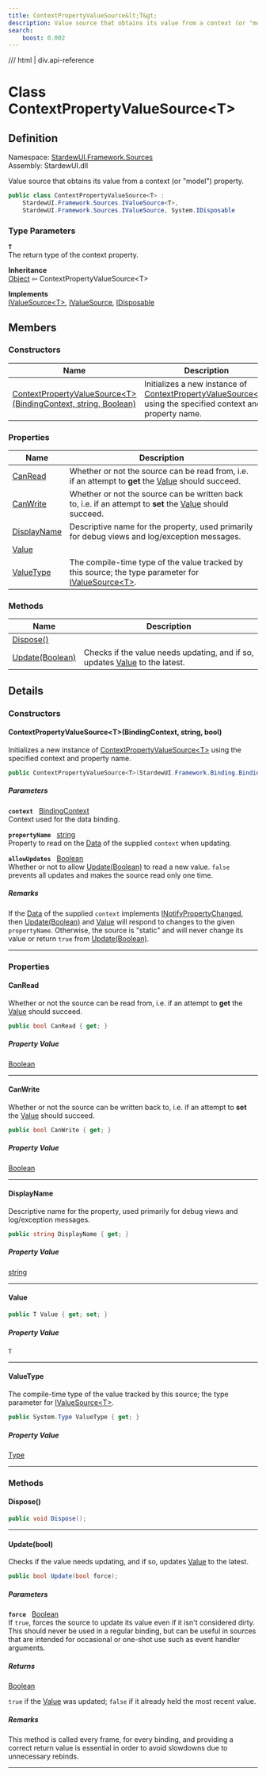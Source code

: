 ```yaml
---
title: ContextPropertyValueSource&lt;T&gt;
description: Value source that obtains its value from a context (or "model") property.
search:
    boost: 0.002
---
```


<link rel="stylesheet" href="/StardewUI/stylesheets/reference.css" />

/// html | div.api-reference

# Class ContextPropertyValueSource&lt;T&gt;

## Definition

<div class="api-definition" markdown>

Namespace: [StardewUI.Framework.Sources](index.md)  
Assembly: StardewUI.dll  

</div>

Value source that obtains its value from a context (or "model") property.

```cs
public class ContextPropertyValueSource<T> : 
    StardewUI.Framework.Sources.IValueSource<T>, 
    StardewUI.Framework.Sources.IValueSource, System.IDisposable
```

### Type Parameters

**`T`**  
The return type of the context property.


**Inheritance**  
[Object](https://learn.microsoft.com/en-us/dotnet/api/system.object) ⇦ ContextPropertyValueSource&lt;T&gt;

**Implements**  
[IValueSource&lt;T&gt;](ivaluesource-1.md), [IValueSource](ivaluesource.md), [IDisposable](https://learn.microsoft.com/en-us/dotnet/api/system.idisposable)

## Members

### Constructors

 | Name | Description |
| --- | --- |
| [ContextPropertyValueSource&lt;T&gt;(BindingContext, string, Boolean)](#contextpropertyvaluesourcetbindingcontext-string-bool) | Initializes a new instance of [ContextPropertyValueSource&lt;T&gt;](contextpropertyvaluesource-1.md) using the specified context and property name. | 

### Properties

 | Name | Description |
| --- | --- |
| [CanRead](#canread) | Whether or not the source can be read from, i.e. if an attempt to **get** the [Value](ivaluesource.md#value) should succeed. | 
| [CanWrite](#canwrite) | Whether or not the source can be written back to, i.e. if an attempt to **set** the [Value](ivaluesource.md#value) should succeed. | 
| [DisplayName](#displayname) | Descriptive name for the property, used primarily for debug views and log/exception messages. | 
| [Value](#value) |  | 
| [ValueType](#valuetype) | The compile-time type of the value tracked by this source; the type parameter for [IValueSource&lt;T&gt;](ivaluesource-1.md). | 

### Methods

 | Name | Description |
| --- | --- |
| [Dispose()](#dispose) |  | 
| [Update(Boolean)](#updatebool) | Checks if the value needs updating, and if so, updates [Value](ivaluesource.md#value) to the latest. | 

## Details

### Constructors

#### ContextPropertyValueSource&lt;T&gt;(BindingContext, string, bool)

Initializes a new instance of [ContextPropertyValueSource&lt;T&gt;](contextpropertyvaluesource-1.md) using the specified context and property name.

```cs
public ContextPropertyValueSource<T>(StardewUI.Framework.Binding.BindingContext context, string propertyName, bool allowUpdates);
```

##### Parameters

**`context`** &nbsp; [BindingContext](../binding/bindingcontext.md)  
Context used for the data binding.

**`propertyName`** &nbsp; [string](https://learn.microsoft.com/en-us/dotnet/api/system.string)  
Property to read on the [Data](../binding/bindingcontext.md#data) of the supplied `context` when updating.

**`allowUpdates`** &nbsp; [Boolean](https://learn.microsoft.com/en-us/dotnet/api/system.boolean)  
Whether or not to allow [Update(Boolean)](contextpropertyvaluesource-1.md#updatebool) to read a new value. `false` prevents all updates and makes the source read only one time.

##### Remarks

If the [Data](../binding/bindingcontext.md#data) of the supplied `context` implements [INotifyPropertyChanged](https://learn.microsoft.com/en-us/dotnet/api/system.componentmodel.inotifypropertychanged), then [Update(Boolean)](contextpropertyvaluesource-1.md#updatebool) and [Value](contextpropertyvaluesource-1.md#value) will respond to changes to the given `propertyName`. Otherwise, the source is "static" and will never change its value or return `true` from [Update(Boolean)](contextpropertyvaluesource-1.md#updatebool).

-----

### Properties

#### CanRead

Whether or not the source can be read from, i.e. if an attempt to **get** the [Value](ivaluesource.md#value) should succeed.

```cs
public bool CanRead { get; }
```

##### Property Value

[Boolean](https://learn.microsoft.com/en-us/dotnet/api/system.boolean)

-----

#### CanWrite

Whether or not the source can be written back to, i.e. if an attempt to **set** the [Value](ivaluesource.md#value) should succeed.

```cs
public bool CanWrite { get; }
```

##### Property Value

[Boolean](https://learn.microsoft.com/en-us/dotnet/api/system.boolean)

-----

#### DisplayName

Descriptive name for the property, used primarily for debug views and log/exception messages.

```cs
public string DisplayName { get; }
```

##### Property Value

[string](https://learn.microsoft.com/en-us/dotnet/api/system.string)

-----

#### Value



```cs
public T Value { get; set; }
```

##### Property Value

`T`

-----

#### ValueType

The compile-time type of the value tracked by this source; the type parameter for [IValueSource&lt;T&gt;](ivaluesource-1.md).

```cs
public System.Type ValueType { get; }
```

##### Property Value

[Type](https://learn.microsoft.com/en-us/dotnet/api/system.type)

-----

### Methods

#### Dispose()



```cs
public void Dispose();
```

-----

#### Update(bool)

Checks if the value needs updating, and if so, updates [Value](ivaluesource.md#value) to the latest.

```cs
public bool Update(bool force);
```

##### Parameters

**`force`** &nbsp; [Boolean](https://learn.microsoft.com/en-us/dotnet/api/system.boolean)  
If `true`, forces the source to update its value even if it isn't considered dirty. This should never be used in a regular binding, but can be useful in sources that are intended for occasional or one-shot use such as event handler arguments.

##### Returns

[Boolean](https://learn.microsoft.com/en-us/dotnet/api/system.boolean)

  `true` if the [Value](ivaluesource.md#value) was updated; `false` if it already held the most recent value.

##### Remarks

This method is called every frame, for every binding, and providing a correct return value is essential in order to avoid slowdowns due to unnecessary rebinds.

-----

